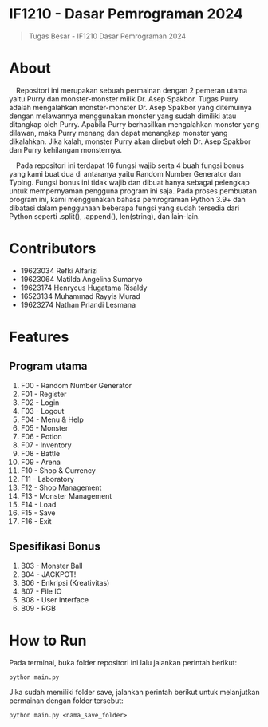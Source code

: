 # IF1210 - Dasar Pemrograman 2024
> Tugas Besar - IF1210 Dasar Pemrograman 2024

# About
&emsp;Repositori ini merupakan sebuah permainan dengan 2 pemeran utama yaitu Purry dan monster-monster milik Dr. Asep Spakbor. Tugas Purry adalah mengalahkan monster-monster Dr. Asep Spakbor yang ditemuinya dengan melawannya menggunakan monster yang sudah dimiliki atau ditangkap oleh Purry. Apabila Purry berhasilkan mengalahkan monster yang dilawan, maka Purry menang dan dapat menangkap monster yang dikalahkan. Jika kalah, monster Purry akan direbut oleh Dr. Asep Spakbor dan Purry kehilangan monsternya.

&emsp;Pada repositori ini terdapat 16 fungsi wajib serta 4 buah fungsi bonus yang kami buat dua di antaranya yaitu Random Number Generator dan Typing. Fungsi bonus ini tidak wajib dan dibuat hanya sebagai pelengkap untuk mempernyaman pengguna program ini saja. Pada proses pembuatan program ini, kami menggunakan bahasa pemrograman Python 3.9+ dan dibatasi dalam penggunaan beberapa fungsi yang sudah tersedia dari Python seperti .split(), .append(), len(string), dan lain-lain.

# Contributors
* 19623034	Refki Alfarizi
* 19623064	Matilda Angelina Sumaryo
* 19623174	Henrycus Hugatama Risaldy
* 16523134	Muhammad Rayyis Murad
* 19623274	Nathan Priandi Lesmana
  
# Features
## Program utama	
1. F00 - Random Number Generator
2. F01 - Register	
3. F02 - Login	
4. F03 - Logout	
5. F04 - Menu & Help	
6. F05 - Monster	
7. F06 - Potion	
8. F07 - Inventory	
9. F08 - Battle	
10. F09 - Arena	
11. F10 - Shop & Currency	
12. F11 - Laboratory	
13. F12 - Shop Management	
14. F13 - Monster Management	
15. F14 - Load	
16. F15 - Save	
17. F16 - Exit
    
## Spesifikasi Bonus	
1. B03 - Monster Ball
2. B04 - JACKPOT!
3. B06 - Enkripsi (Kreativitas)
4. B07 - File IO
5. B08 - User Interface
6. B09 - RGB 

# How to Run
Pada terminal, buka folder repositori ini lalu jalankan perintah berikut:
```console
python main.py
```
Jika sudah memiliki folder save, jalankan perintah berikut untuk melanjutkan permainan dengan folder tersebut:
```console
python main.py <nama_save_folder>
```
